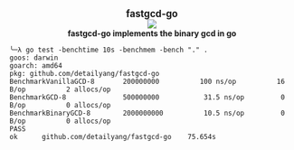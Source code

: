 
<p align="center">
  <b>
    <span style="font-size:larger;">fastgcd-go</span>
  </b>
  <br />
   <a href="https://travis-ci.org/detailyang/fastgcd-go"><img src="https://travis-ci.org/detailyang/fastgcd-go.svg?branch=master" /></a>
   <br />
   <b>fastgcd-go implements the binary gcd in go</b>
</p>


````golang
╰─λ go test -benchtime 10s -benchmem -bench "." .
goos: darwin
goarch: amd64
pkg: github.com/detailyang/fastgcd-go
BenchmarkVanillaGCD-8   	200000000	       100 ns/op	      16 B/op	       2 allocs/op
BenchmarkGCD-8          	500000000	        31.5 ns/op	       0 B/op	       0 allocs/op
BenchmarkBinaryGCD-8    	2000000000	        10.5 ns/op	       0 B/op	       0 allocs/op
PASS
ok  	github.com/detailyang/fastgcd-go	75.654s
````
